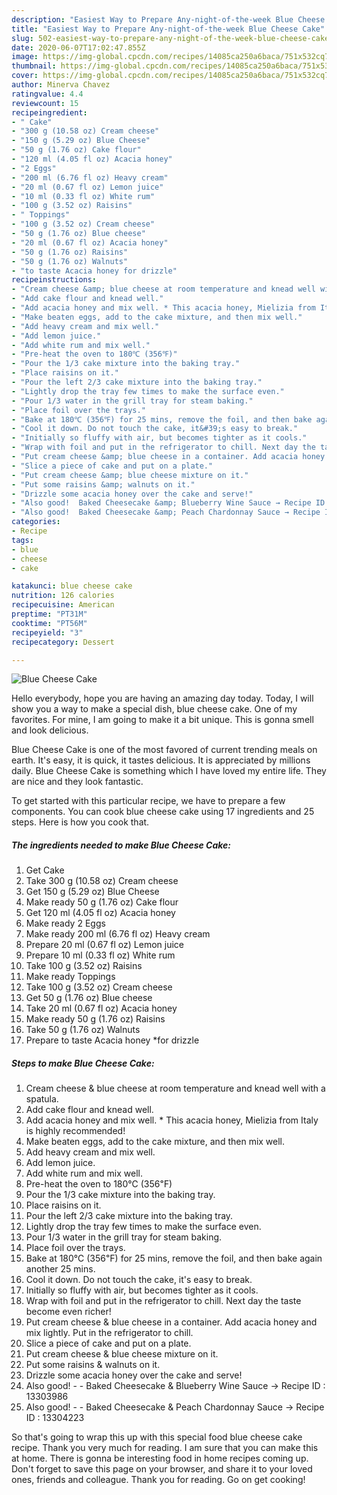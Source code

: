 ```yaml
---
description: "Easiest Way to Prepare Any-night-of-the-week Blue Cheese Cake"
title: "Easiest Way to Prepare Any-night-of-the-week Blue Cheese Cake"
slug: 502-easiest-way-to-prepare-any-night-of-the-week-blue-cheese-cake
date: 2020-06-07T17:02:47.855Z
image: https://img-global.cpcdn.com/recipes/14085ca250a6baca/751x532cq70/blue-cheese-cake-recipe-main-photo.jpg
thumbnail: https://img-global.cpcdn.com/recipes/14085ca250a6baca/751x532cq70/blue-cheese-cake-recipe-main-photo.jpg
cover: https://img-global.cpcdn.com/recipes/14085ca250a6baca/751x532cq70/blue-cheese-cake-recipe-main-photo.jpg
author: Minerva Chavez
ratingvalue: 4.4
reviewcount: 15
recipeingredient:
- " Cake"
- "300 g (10.58 oz) Cream cheese"
- "150 g (5.29 oz) Blue Cheese"
- "50 g (1.76 oz) Cake flour"
- "120 ml (4.05 fl oz) Acacia honey"
- "2 Eggs"
- "200 ml (6.76 fl oz) Heavy cream"
- "20 ml (0.67 fl oz) Lemon juice"
- "10 ml (0.33 fl oz) White rum"
- "100 g (3.52 oz) Raisins"
- " Toppings"
- "100 g (3.52 oz) Cream cheese"
- "50 g (1.76 oz) Blue cheese"
- "20 ml (0.67 fl oz) Acacia honey"
- "50 g (1.76 oz) Raisins"
- "50 g (1.76 oz) Walnuts"
- "to taste Acacia honey for drizzle"
recipeinstructions:
- "Cream cheese &amp; blue cheese at room temperature and knead well with a spatula."
- "Add cake flour and knead well."
- "Add acacia honey and mix well. * This acacia honey, Mielizia from Italy is highly recommended!"
- "Make beaten eggs, add to the cake mixture, and then mix well."
- "Add heavy cream and mix well."
- "Add lemon juice."
- "Add white rum and mix well."
- "Pre-heat the oven to 180℃ (356℉)"
- "Pour the 1/3 cake mixture into the baking tray."
- "Place raisins on it."
- "Pour the left 2/3 cake mixture into the baking tray."
- "Lightly drop the tray few times to make the surface even."
- "Pour 1/3 water in the grill tray for steam baking."
- "Place foil over the trays."
- "Bake at 180℃ (356℉) for 25 mins, remove the foil, and then bake again another 25 mins."
- "Cool it down. Do not touch the cake, it&#39;s easy to break."
- "Initially so fluffy with air, but becomes tighter as it cools."
- "Wrap with foil and put in the refrigerator to chill. Next day the taste become even richer!"
- "Put cream cheese &amp; blue cheese in a container. Add acacia honey and mix lightly. Put in the refrigerator to chill."
- "Slice a piece of cake and put on a plate."
- "Put cream cheese &amp; blue cheese mixture on it."
- "Put some raisins &amp; walnuts on it."
- "Drizzle some acacia honey over the cake and serve!"
- "Also good!  Baked Cheesecake &amp; Blueberry Wine Sauce → Recipe ID : 13303986"
- "Also good!  Baked Cheesecake &amp; Peach Chardonnay Sauce → Recipe ID : 13304223"
categories:
- Recipe
tags:
- blue
- cheese
- cake

katakunci: blue cheese cake 
nutrition: 126 calories
recipecuisine: American
preptime: "PT31M"
cooktime: "PT56M"
recipeyield: "3"
recipecategory: Dessert

---
```



![Blue Cheese Cake](https://img-global.cpcdn.com/recipes/14085ca250a6baca/751x532cq70/blue-cheese-cake-recipe-main-photo.jpg)

Hello everybody, hope you are having an amazing day today. Today, I will show you a way to make a special dish, blue cheese cake. One of my favorites. For mine, I am going to make it a bit unique. This is gonna smell and look delicious.

Blue Cheese Cake is one of the most favored of current trending meals on earth. It's easy, it is quick, it tastes delicious. It is appreciated by millions daily. Blue Cheese Cake is something which I have loved my entire life. They are nice and they look fantastic.




To get started with this particular recipe, we have to prepare a few components. You can cook blue cheese cake using 17 ingredients and 25 steps. Here is how you cook that.

<!--inarticleads1-->

##### The ingredients needed to make Blue Cheese Cake:

1. Get  Cake
1. Take 300 g (10.58 oz) Cream cheese
1. Get 150 g (5.29 oz) Blue Cheese
1. Make ready 50 g (1.76 oz) Cake flour
1. Get 120 ml (4.05 fl oz) Acacia honey
1. Make ready 2 Eggs
1. Make ready 200 ml (6.76 fl oz) Heavy cream
1. Prepare 20 ml (0.67 fl oz) Lemon juice
1. Prepare 10 ml (0.33 fl oz) White rum
1. Take 100 g (3.52 oz) Raisins
1. Make ready  Toppings
1. Take 100 g (3.52 oz) Cream cheese
1. Get 50 g (1.76 oz) Blue cheese
1. Take 20 ml (0.67 fl oz) Acacia honey
1. Make ready 50 g (1.76 oz) Raisins
1. Take 50 g (1.76 oz) Walnuts
1. Prepare to taste Acacia honey *for drizzle




<!--inarticleads2-->

##### Steps to make Blue Cheese Cake:

1. Cream cheese &amp; blue cheese at room temperature and knead well with a spatula.
1. Add cake flour and knead well.
1. Add acacia honey and mix well. * This acacia honey, Mielizia from Italy is highly recommended!
1. Make beaten eggs, add to the cake mixture, and then mix well.
1. Add heavy cream and mix well.
1. Add lemon juice.
1. Add white rum and mix well.
1. Pre-heat the oven to 180℃ (356℉)
1. Pour the 1/3 cake mixture into the baking tray.
1. Place raisins on it.
1. Pour the left 2/3 cake mixture into the baking tray.
1. Lightly drop the tray few times to make the surface even.
1. Pour 1/3 water in the grill tray for steam baking.
1. Place foil over the trays.
1. Bake at 180℃ (356℉) for 25 mins, remove the foil, and then bake again another 25 mins.
1. Cool it down. Do not touch the cake, it&#39;s easy to break.
1. Initially so fluffy with air, but becomes tighter as it cools.
1. Wrap with foil and put in the refrigerator to chill. Next day the taste become even richer!
1. Put cream cheese &amp; blue cheese in a container. Add acacia honey and mix lightly. Put in the refrigerator to chill.
1. Slice a piece of cake and put on a plate.
1. Put cream cheese &amp; blue cheese mixture on it.
1. Put some raisins &amp; walnuts on it.
1. Drizzle some acacia honey over the cake and serve!
1. Also good! -  - Baked Cheesecake &amp; Blueberry Wine Sauce → Recipe ID : 13303986
1. Also good! -  - Baked Cheesecake &amp; Peach Chardonnay Sauce → Recipe ID : 13304223




So that's going to wrap this up with this special food blue cheese cake recipe. Thank you very much for reading. I am sure that you can make this at home. There is gonna be interesting food in home recipes coming up. Don't forget to save this page on your browser, and share it to your loved ones, friends and colleague. Thank you for reading. Go on get cooking!
